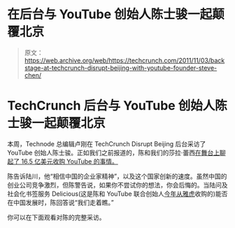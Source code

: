 # 在后台与 YouTube 创始人陈士骏一起颠覆北京

> 原文：<https://web.archive.org/web/https://techcrunch.com/2011/11/03/backstage-at-techcrunch-disrupt-beijing-with-youtube-founder-steve-chen/>

# TechCrunch 后台与 YouTube 创始人陈士骏一起颠覆北京

本周，Technode 总编辑卢刚在 TechCrunch Disrupt Beijing 后台采访了 YouTube 创始人陈士骏。正如我们之前报道的，陈和我们的莎拉·蕾西[在舞台上聊起了 16.5 亿美元收购 YouTube 的事情。](https://web.archive.org/web/20230204214225/https://techcrunch.com/2011/10/30/the-entire-1-65b-acquisition-of-youtube-took-a-week-was-negotiated-at-dennys/)

陈告诉陆川，他“相信中国的企业家精神”，以及这个国家创新的速度。虽然中国的创业公司竞争激烈，但陈警告说，如果你不尝试你的想法，你会后悔的。当陆问及社会化书签服务 Delicious(这是陈和 YouTube 联合创始人[今年从雅虎](https://web.archive.org/web/20230204214225/https://techcrunch.com/2011/04/27/yahoo-sells-delicious-to-youtube-founders/)收购的)能否在中国发展时，陈回答说“我们走着瞧。”

你可以在下面观看对陈的完整采访。